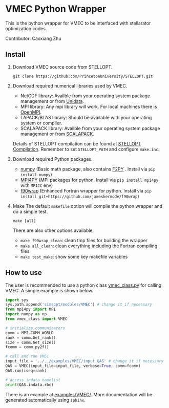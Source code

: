 # VMEC Python Wrapper
This is the python wrapper for VMEC to be interfaced with stellarator optimization codes.

Contributor: Caoxiang Zhu

## Install
1. Download VMEC source code from STELLOPT.
	```
	git clone https://github.com/PrincetonUniversity/STELLOPT.git
	```

2. Download required numerical libraries used by VMEC.
	- NetCDF library: Availble from your operating system package management or from [Unidata](http://www.unidata.ucar.edu).
	- MPI library: Any mpi library will work. For local machines there is [OpenMPI](https://www.open-mpi.org).
	- LAPACK/BLAS library: Should be available with your operating system or compiler.
	- SCALAPACK library: Availble from your operating system package management or from [SCALAPACK](http://www.netlib.org/scalapack/).

	Details of STELLOPT compilation can be found at [STELLOPT Compilation](https://princetonuniversity.github.io/STELLOPT/STELLOPT%20Compilation).
	Remember to set `STELLOPT_PATH` and configure `make.inc`.

3. Download required Python packages.
	- [numpy](https://numpy.org/) (Basic math package, also contains [F2PY](https://numpy.org/devdocs/f2py/index.html) . Install via `pip install numpy`)
	- [MPI4PY](https://mpi4py.readthedocs.io/en/stable/install.html) (MPI packages for python. Install via `pip install mpi4py` with `MPICC` env)
	- [f90wrap](https://github.com/jameskermode/f90wrap) (Enhanced Fortran wrapper for python. Install via `pip install git+https://github.com/jameskermode/f90wrap`)

4. Make
	The default `makefile` option will compile the python wrapper and do a simple test.
	```
	make [all]
	```
	There are also other options available.
	
	  - `make f90wrap_clean`: clean tmp files for building the wrapper
	  - `make all_clean`: clean everything including the Fortran compiling files
	  - `make test_make`: show some key makefile variables

## How to use
The user is recommended to use a python class [vmec_class.py](vmec_class.py) for calling VMEC. A simple example is shown below.
```python
import sys
sys.path.append('simsopt/modules/VMEC') # change it if necessary
from mpi4py import MPI
import numpy as np
from vmec_class import VMEC

# initialize communicators
comm = MPI.COMM_WORLD
rank = comm.Get_rank()
size = comm.Get_size()
fcomm = comm.py2f()

# call and run VMEC
input_file = '../../examples/VMEC/input.QAS' # change it if necessary
QAS = VMEC(input_file=input_file, verbose=True, comm=fcomm)
QAS.run(iseq=rank)

# access indata namelist
print(QAS.indata.rbc)

```
There is an example at [examples/VMEC/](../../examples/VMEC). More documentation will be generated automatically using `sphinx`.
